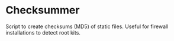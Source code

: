 # Checksummer

Script to create checksums (MD5) of static files. Useful for firewall installations to detect root kits.